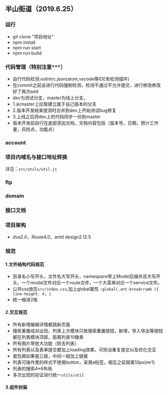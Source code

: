 ## 半山街道（2019.6.25）

### 运行
-  git clone "项目地址"
-  npm install
-  npm run start  
-  npm run build

### 代码管理（**************特别注意*****************）
-  自行代码检测.eslintrc.json(atom,vscode等IDE有检测插件)
-  在commit之前会进行代码强制检测，检测不通过不允许提交，进行修改修改好了再次add
-  dev为测试分支，master为线上分支，
  - 1.从master上拉取建立属于自己版本的分支
  - 2.版本开发结束提测时合并到dev上开始测试bug修复
  - 3.上线之后将dev上的代码同步一份到master
- 版本开发前自行在底部添加文档，文档内容包括（版本号，日期，预计工作量，风险点，功能点）


### account
<!-- username: wanglei
password: 123456 -->


### 项目内域名与接口地址转换
详见：`src/utils/util.js`


### ftp
<!-- type|name|password|ip
---|---|---|---
预发 | dev-web/release | zhujia360!@# | 121.196.219.40
测试 | dev-web/test | zhujia360!@# | 121.196.219.40
正式 | street     | street123  | 121.196.219.40 -->


### domain
<!-- * dev `localhost:1234` wanglei 123456
* test `http://dev-web.elive99.com/test/street`
* release `http://dev-web.elive99.com/release/street`
* produce `http://street.elive99.com/` -->

### 接口文档
<!-- Rap: `http://192.168.1.235:8077/org/group.action?plid=7` -->


### 项目架构
* dva2.0，Route4.0，antd design2.12.5


### 规范
#### 1.文件结构代码规范
* 目录名小写开头，文件名大写开头，namespace带上Model后缀并且大写开头，一个modal文件对应一个route文件，一个大菜单对应一个service文件。
* 公共css放在`src/index.css`,加上global属性
`:global(.ant-breadcrumb ){
  	line-height: 4;
}`
* 统一缩进2格

#### 2.交互规范
* 所有新增编辑详情都跳新页面
* 搜索重置成对出现，列表上方模块只放搜索重置按钮，新增，导入导出等按钮都在列表模块顶部，距离列表10像素
* 所有图片带放大功能（除去列表）
* 所有列表以及表单提交都加上loading效果，可防治重复提交以及优化交互
* 面包屑如果是三级，中间一级加上链接
* 列表可操作里的样式不使用button，采用a标签，相互之前距离10px(mr1)
* 列表的搜索4*6布局
* 多次出现的验证进行统一`utils/util`

#### 3.组件封装
<!-- * 项目布局MainLayout
* 菜单权限Menus
* 图片上传Image
* 登录Login
* 导入ExImport
* 选择房屋Community
* 富文本编辑器ueditor -->



